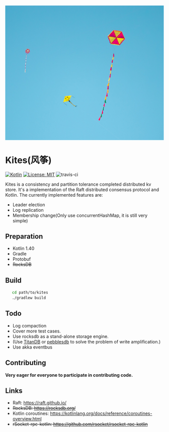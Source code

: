 ![](./image/kites.jpeg)

# Kites(风筝)

[![Kotlin](https://img.shields.io/badge/kotlin-1.4.10-blue.svg?logo=kotlin)](http://kotlinlang.org)
[![License: MIT](https://img.shields.io/badge/License-MIT-yellow.svg)](https://opensource.org/licenses/MIT)
![travis-ci](https://travis-ci.org/wellls/Kites.svg?branch=dev&status=unknown)



Kites is a consistency and partition tolerance completed distributed kv store.
It's a implementation of the Raft distributed consensus protocol and Kotlin.
The currently implemented features are:

* Leader election
* Log replication
* Membership change(Only use concurrentHashMap, it is still very simple)

## Preparation

* Kotlin 1.40
* Gradle
* Protobuf
* ~~RocksDB~~

## Build

```bash
   cd path/to/kites
   ./gradlew build
```

## Todo

* Log compaction
* Cover more test cases.
* Use rocksdb as a stand-alone storage engine.
* (Use [TitanDB](https://pingcap.com/blog/titan-storage-engine-design-and-implementation/) or [pebblesdb](https://github.com/utsaslab/pebblesdb) to solve the problem of write amplification.)
* Use akka eventbus

## Contributing

**Very eager for everyone to participate in contributing code.**

## Links

* Raft: https://raft.github.io/
* ~~RocksDB: https://rocksdb.org/~~
* Kotlin coroutines: https://kotlinlang.org/docs/reference/coroutines-overview.html
* ~~rSocket-rpc-kotlin: https://github.com/rsocket/rsocket-rpc-kotlin~~

